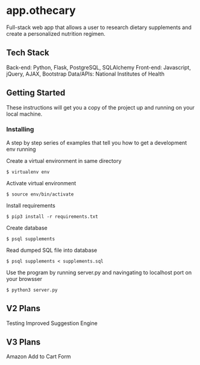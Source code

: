 # app.othecary

Full-stack web app that allows a user to research dietary supplements and create a personalized nutrition regimen.

## Tech Stack

Back-end: Python, Flask, PostgreSQL, SQLAlchemy
Front-end: Javascript, jQuery, AJAX, Bootstrap
Data/APIs: National Institutes of Health

## Getting Started

These instructions will get you a copy of the project up and running on your local machine.


### Installing

A step by step series of examples that tell you how to get a development env running

Create a virtual environment in same directory

```
$ virtualenv env
```

Activate virtual environment

```
$ source env/bin/activate
```

Install requirements

```
$ pip3 install -r requirements.txt
```

Create database

```
$ psql supplements
```

Read dumped SQL file into database

```
$ psql supplements < supplements.sql
```

Use the program by running server.py and navingating to localhost port on your browsser

```
$ python3 server.py
```

## V2 Plans

Testing
Improved Suggestion Engine

## V3 Plans
Amazon Add to Cart Form